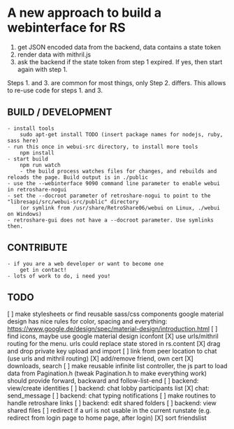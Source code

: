 A new approach to build a webinterface for RS
=============================================

1. get JSON encoded data from the backend, data contains a state token
2. render data with mithril.js
3. ask the backend if the state token from step 1 expired. If yes, then start again with step 1.

Steps 1. and 3. are common for most things, only Step 2. differs. This allows to re-use code for steps 1. and 3.

BUILD / DEVELOPMENT
------------

	- install tools
		sudo apt-get install TODO (insert package names for nodejs, ruby, sass here)
	- run this once in webui-src directory, to install more tools
		npm install
	- start build
		npm run watch
        - the build process watches files for changes, and rebuilds and reloads the page. Build output is in ./public
	- use the --webinterface 9090 command line parameter to enable webui in retroshare-nogui
	- set the --docroot parameter of retroshare-nogui to point to the "libresapi/src/webui-src/public" directory
		(or symlink from /usr/share/RetroShare06/webui on Linux, ./webui on Windows)
	- retroshare-gui does not have a --docroot parameter. Use symlinks then.

CONTRIBUTE
----------
	
	- if you are a web developer or want to become one
		get in contact!
	- lots of work to do, i need you!

TODO
----
[ ] make stylesheets or find reusable sass/css components
google material design has nice rules for color, spacing and everything: https://www.google.de/design/spec/material-design/introduction.html
[ ] find icons, maybe use google material design iconfont
[X] use urls/mithril routing for the menu. urls could replace state stored in rs.content
[X] drag and drop private key upload and import
[ ] link from peer location to chat (use urls and mithril routing)
[X] add/remove friend, own cert
[X] downloads, search
[ ] make reusable infinite list controller, the js part to load data from Pagination.h (tweak Pagination.h to make everything work)
should provide forward, backward and follow-list-end
[ ] backend: view/create identities
[ ] backend: chat lobby participants list
[X] chat: send_message
[ ] backend: chat typing notifications
[ ] make routines to handle retroshare links
[ ] backend: edit shared folders
[ ] backend: view shared files
[ ] redirect if a url is not usable in the current runstate (e.g. redirect from login page to home page, after login)
[X] sort friendslist
